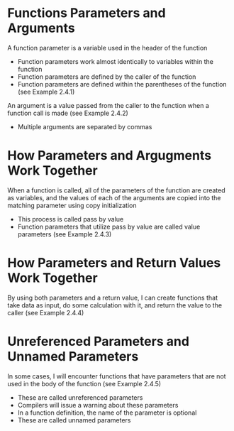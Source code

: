 # Functions Parameters and Arguments
A function parameter is a variable used in the header of the function
- Function parameters work almost identically to variables within the function
- Function parameters are defined by the caller of the function
- Function parameters are defined within the parentheses of the function (see Example 2.4.1)

An argument is a value passed from the caller to the function when a function call is made (see Example 2.4.2)
- Multiple arguments are separated by commas

# How Parameters and Argugments Work Together
When a function is called, all of the parameters of the function are created as variables, and the values of each of the arguments are copied into the matching parameter using copy initialization
- This process is called pass by value
- Function parameters that utilize pass by value are called value parameters (see Example 2.4.3)

# How Parameters and Return Values Work Together
By using both parameters and a return value, I can create functions that take data as input, do some calculation with it, and return the value to the caller (see Example 2.4.4)

# Unreferenced Parameters and Unnamed Parameters
In some cases, I will encounter functions that have parameters that are not used in the body of the function (see Example 2.4.5)
- These are called unreferenced parameters
- Compilers will issue a warning about these parameters
- In a function definition, the name of the parameter is optional
- These are called unnamed parameters